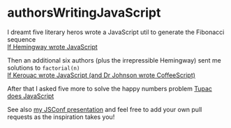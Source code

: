authorsWritingJavaScript
========================

I dreamt five literary heros wrote a JavaScript util to generate the Fibonacci sequence  
[If Hemingway wrote JavaScript](http://byfat.xxx/if-hemingway-wrote-javascript)


Then an additional six authors (plus the irrepressible Hemingway) sent me solutions to `factorial(n)`  
[If Kerouac wrote JavaScript (and Dr Johnson wrote CoffeeScript)](http://blog.anguscroll.com/if-kerouac-wrote-javascript)    

After that I asked five more to solve the happy numbers problem
[Tupac does JavaScript](http://blog.anguscroll.com/tupac-does-javascript)

See also [my JSConf presentation](https://speakerdeck.com/anguscroll/javascript-is-literature-is-javascript) and feel free to add your own pull requests as the inspiration takes you!
